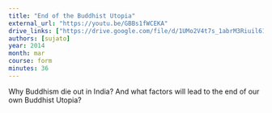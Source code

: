 ```yaml
---
title: "End of the Buddhist Utopia"
external_url: "https://youtu.be/GBBs1fWCEKA"
drive_links: ["https://drive.google.com/file/d/1UMo2V4t7s_1abrM3Riuil61PLHzdVFZG/view?usp=drivesdk"]
authors: [sujato]
year: 2014
month: mar
course: form
minutes: 36
---
```


Why Buddhism die out in India? And what factors will lead to the end of our own Buddhist Utopia?
